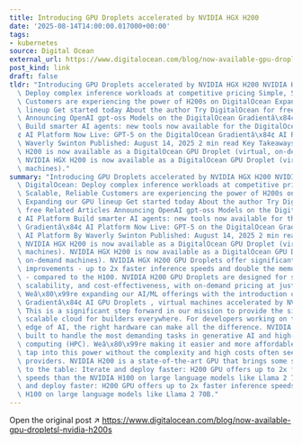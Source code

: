 ```yaml
---
title: Introducing GPU Droplets accelerated by NVIDIA HGX H200
date: '2025-08-14T14:00:00.017000+00:00'
tags:
- kubernetes
source: Digital Ocean
external_url: https://www.digitalocean.com/blog/now-available-gpu-dropletsl-nvidia-h200s
post_kind: link
draft: false
tldr: "Introducing GPU Droplets accelerated by NVIDIA HGX H200 NVIDIA H200s on DigitalOcean:\
  \ Deploy complex inference workloads at competitive pricing Simple, Scalable, Reliable\
  \ Customers are experiencing the power of H200s on DigitalOcean Expanding our GPU\
  \ lineup Get started today About the author Try DigitalOcean for free Related Articles\
  \ Announcing OpenAI gpt-oss Models on the DigitalOcean Gradientâ\x84¢ AI Platform\
  \ Build smarter AI agents: new tools now available for the DigitalOcean Gradientâ\x84\
  ¢ AI Platform Now Live: GPT-5 on the DigitalOcean Gradientâ\x84¢ AI Platform By\
  \ Waverly Swinton Published: August 14, 2025 2 min read Key Takeaways NVIDIA HGX\
  \ H200 is now available as a DigitalOcean GPU Droplet (virtual, on-demand machines).\
  \ NVIDIA HGX H200 is now available as a DigitalOcean GPU Droplet (virtual, on-demand\
  \ machines)."
summary: "Introducing GPU Droplets accelerated by NVIDIA HGX H200 NVIDIA H200s on\
  \ DigitalOcean: Deploy complex inference workloads at competitive pricing Simple,\
  \ Scalable, Reliable Customers are experiencing the power of H200s on DigitalOcean\
  \ Expanding our GPU lineup Get started today About the author Try DigitalOcean for\
  \ free Related Articles Announcing OpenAI gpt-oss Models on the DigitalOcean Gradientâ\x84\
  ¢ AI Platform Build smarter AI agents: new tools now available for the DigitalOcean\
  \ Gradientâ\x84¢ AI Platform Now Live: GPT-5 on the DigitalOcean Gradientâ\x84¢\
  \ AI Platform By Waverly Swinton Published: August 14, 2025 2 min read Key Takeaways\
  \ NVIDIA HGX H200 is now available as a DigitalOcean GPU Droplet (virtual, on-demand\
  \ machines). NVIDIA HGX H200 is now available as a DigitalOcean GPU Droplet (virtual,\
  \ on-demand machines). NVIDIA HGX H200 GPU Droplets offer significant performance\
  \ improvements - up to 2x faster inference speeds and double the memory capacity\
  \ - compared to the H100. NVIDIA H200 GPU Droplets are designed for simplicity,\
  \ scalability, and cost-effectiveness, with on-demand pricing at just $3. 44/GPU/hr.\
  \ Weâ\x80\x99re expanding our AI/ML offerings with the introduction of new DigitalOcean\
  \ Gradientâ\x84¢ AI GPU Droplets , virtual machines accelerated by NVIDIA HGX H200.\
  \ This is a significant step forward in our mission to provide the simplest, most\
  \ scalable cloud for builders everywhere. For developers working on the cutting\
  \ edge of AI, the right hardware can make all the difference. NVIDIA HGX H200 is\
  \ built to handle the most demanding tasks in generative AI and high-performance\
  \ computing (HPC). Weâ\x80\x99re making it easier and more affordable for you to\
  \ tap into this power without the complexity and high costs often seen with other\
  \ providers. NVIDIA H200 is a state-of-the-art GPU that brings some serious advantages\
  \ to the table: Iterate and deploy faster: H200 GPU offers up to 2x faster inference\
  \ speeds than the NVIDIA H100 on large language models like Llama 2 70B. Iterate\
  \ and deploy faster: H200 GPU offers up to 2x faster inference speeds than the NVIDIA\
  \ H100 on large language models like Llama 2 70B."
---
```

Open the original post ↗ https://www.digitalocean.com/blog/now-available-gpu-dropletsl-nvidia-h200s
